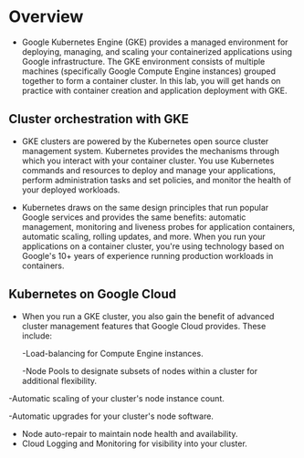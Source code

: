 # Overview

- Google Kubernetes Engine (GKE) provides a managed environment for deploying, managing, and scaling your containerized applications using Google infrastructure. The GKE environment consists of multiple machines (specifically Google Compute Engine instances) grouped together to form a container cluster. In this lab, you will get hands on practice with container creation and application deployment with GKE.


## Cluster orchestration with GKE
- GKE clusters are powered by the Kubernetes open source cluster management system. Kubernetes provides the mechanisms through which you interact with your container cluster. You use Kubernetes commands and resources to deploy and manage your applications, perform administration tasks and set policies, and monitor the health of your deployed workloads.

- Kubernetes draws on the same design principles that run popular Google services and provides the same benefits: automatic management, monitoring and liveness probes for application containers, automatic scaling, rolling updates, and more. When you run your applications on a container cluster, you're using technology based on Google's 10+ years of experience running production workloads in containers.


## Kubernetes on Google Cloud
- When you run a GKE cluster, you also gain the benefit of advanced cluster management features that Google Cloud provides. These include:

  -Load-balancing for Compute Engine instances.

  -Node Pools to designate subsets of nodes within a cluster for additional flexibility.

 -Automatic scaling of your cluster's node instance count.

 -Automatic upgrades for your cluster's node software.
 - Node auto-repair to maintain node health and availability.
 - Cloud Logging and Monitoring for visibility into your cluster.
